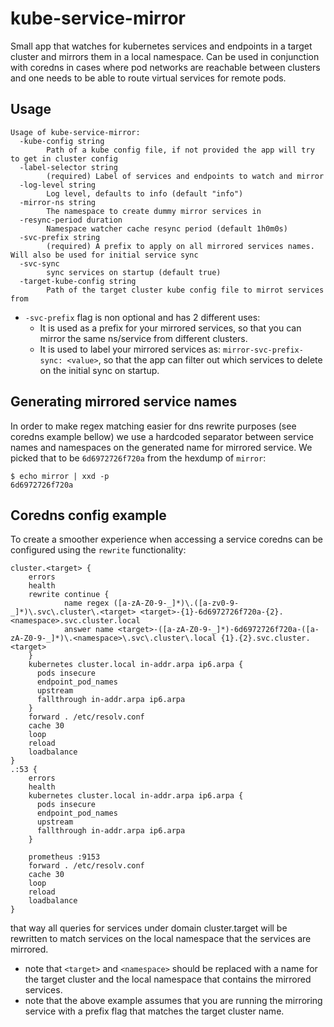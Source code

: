 # kube-service-mirror

Small app that watches for kubernetes services and endpoints in a target cluster
and mirrors them in a local namespace. Can be used in conjunction with coredns
in cases where pod networks are reachable between clusters and one needs to be
able to route virtual services for remote pods.

## Usage
```
Usage of kube-service-mirror:
  -kube-config string
        Path of a kube config file, if not provided the app will try to get in cluster config
  -label-selector string
        (required) Label of services and endpoints to watch and mirror
  -log-level string
        Log level, defaults to info (default "info")
  -mirror-ns string
        The namespace to create dummy mirror services in
  -resync-period duration
        Namespace watcher cache resync period (default 1h0m0s)
  -svc-prefix string
        (required) A prefix to apply on all mirrored services names. Will also be used for initial service sync
  -svc-sync
        sync services on startup (default true)
  -target-kube-config string
        Path of the target cluster kube config file to mirrot services from
```

* `-svc-prefix` flag is non optional and has 2 different uses:
  - It is used as a prefix for your mirrored services, so that you can mirror
    the same ns/service from different clusters.
  - It is used to label your mirrored services as:
    `mirror-svc-prefix-sync: <value>`, so that the app can filter out which
    services to delete on the initial sync on startup.

## Generating mirrored service names

In order to make regex matching easier for dns rewrite purposes (see coredns
example bellow) we use a hardcoded separator between service names and
namespaces on the generated name for mirrored service.
We picked that to be `6d6972726f720a` from the hexdump of `mirror`:

```
$ echo mirror | xxd -p
6d6972726f720a
```

## Coredns config example

To create a smoother experience when accessing a service coredns can be
configured using the `rewrite` functionality:
```
cluster.<target> {
    errors
    health
    rewrite continue {
            name regex ([a-zA-Z0-9-_]*)\.([a-zv0-9-_]*)\.svc\.cluster\.<target> <target>-{1}-6d6972726f720a-{2}.<namespace>.svc.cluster.local
            answer name <target>-([a-zA-Z0-9-_]*)-6d6972726f720a-([a-zA-Z0-9-_]*)\.<namespace>\.svc\.cluster\.local {1}.{2}.svc.cluster.<target>
    }
    kubernetes cluster.local in-addr.arpa ip6.arpa {
      pods insecure
      endpoint_pod_names
      upstream
      fallthrough in-addr.arpa ip6.arpa
    }
    forward . /etc/resolv.conf
    cache 30
    loop
    reload
    loadbalance
}
.:53 {
    errors
    health
    kubernetes cluster.local in-addr.arpa ip6.arpa {
      pods insecure
      endpoint_pod_names
      upstream
      fallthrough in-addr.arpa ip6.arpa
    }

    prometheus :9153
    forward . /etc/resolv.conf
    cache 30
    loop
    reload
    loadbalance
}
```
that way all queries for services under domain cluster.target will be rewritten
to match services on the local namespace that the services are mirrored.

* note that `<target>` and `<namespace>` should be replaced with a name for the
target cluster and the local namespace that contains the mirrored services.
* note that the above example assumes that you are running the mirroring service
with a prefix flag that matches the target cluster name.
